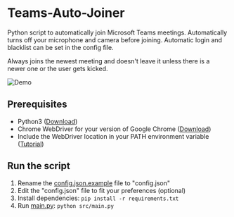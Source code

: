 # Teams-Auto-Joiner
Python script to automatically join Microsoft Teams meetings.
Automatically turns off your microphone and camera before joining. Automatic login and blacklist can be set in the config file.

Always joins the newest meeting and doesn't leave it unless there is a newer one or the user gets kicked.

![Demo](https://imgur.com/VQOJl8w.gif)
## Prerequisites

 - Python3 ([Download](https://www.python.org/downloads/))
 - Chrome WebDriver for your version of Google Chrome ([Download](https://chromedriver.chromium.org/downloads))
 - Include the WebDriver location in your PATH environment variable ([Tutorial](https://zwbetz.com/download-chromedriver-binary-and-add-to-your-path-for-automated-functional-testing/))

## Run the script

 1. Rename the [config.json.example](config.json.example) file to "config.json"
 2. Edit the "config.json" file to fit your preferences (optional)
 3. Install dependencies: `pip install -r requirements.txt`
 4. Run [main.py](/src/main.py): `python src/main.py`
